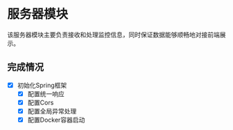 # 服务器模块
该服务器模块主要负责接收和处理监控信息，同时保证数据能够顺畅地对接前端展示。


## 完成情况
- [x] 初始化Spring框架
  - [x] 配置统一响应
  - [x] 配置Cors
  - [x] 配置全局异常处理
  - [x] 配置Docker容器启动
